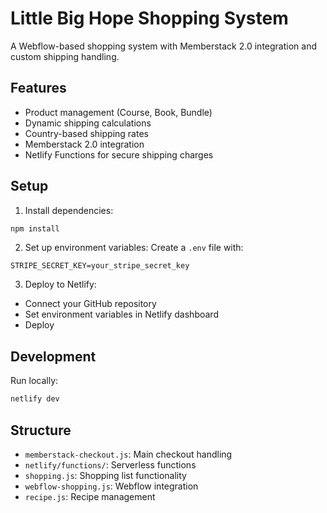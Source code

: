 # Little Big Hope Shopping System

A Webflow-based shopping system with Memberstack 2.0 integration and custom shipping handling.

## Features

- Product management (Course, Book, Bundle)
- Dynamic shipping calculations
- Country-based shipping rates
- Memberstack 2.0 integration
- Netlify Functions for secure shipping charges

## Setup

1. Install dependencies:
```bash
npm install
```

2. Set up environment variables:
Create a `.env` file with:
```
STRIPE_SECRET_KEY=your_stripe_secret_key
```

3. Deploy to Netlify:
- Connect your GitHub repository
- Set environment variables in Netlify dashboard
- Deploy

## Development

Run locally:
```bash
netlify dev
```

## Structure

- `memberstack-checkout.js`: Main checkout handling
- `netlify/functions/`: Serverless functions
- `shopping.js`: Shopping list functionality
- `webflow-shopping.js`: Webflow integration
- `recipe.js`: Recipe management
